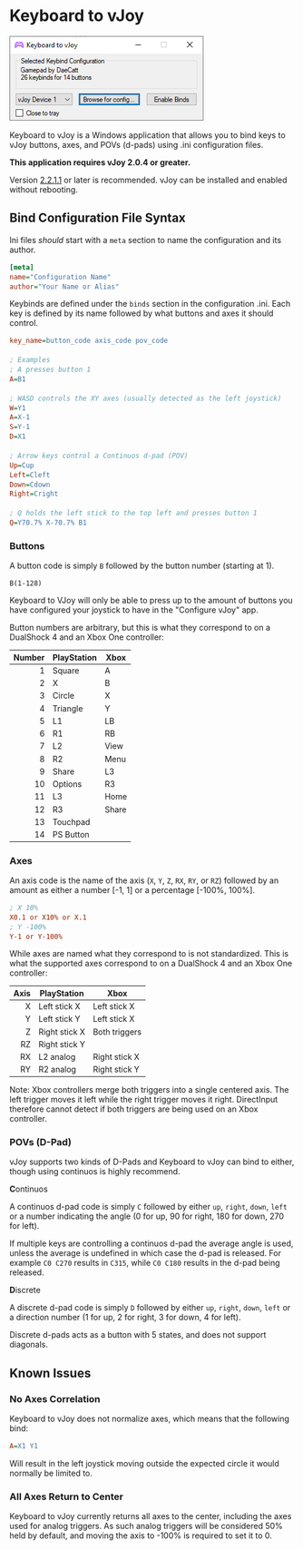 # Keyboard to vJoy

![Screenshot displaying Keyboard to vJoy interface](./screenshot.png?raw=true)

Keyboard to vJoy is a Windows application that allows you to bind keys to vJoy
buttons, axes, and POVs (d-pads) using .ini configuration files.

**This application requires vJoy 2.0.4 or greater.**

Version [2.2.1.1](https://github.com/njz3/vJoy/releases/tag/v2.2.1.1) or later
is recommended. vJoy can be installed and enabled without rebooting.

## Bind Configuration File Syntax

Ini files _should_ start with a `meta` section to name the configuration and its
author.

```ini
[meta]
name="Configuration Name"
author="Your Name or Alias"
```

Keybinds are defined under the `binds` section in the configuration .ini. Each key
is defined by its name followed by what buttons and axes it should control.

```ini
key_name=button_code axis_code pov_code

; Examples
; A presses button 1
A=B1

; WASD controls the XY axes (usually detected as the left joystick)
W=Y1
A=X-1
S=Y-1
D=X1

; Arrow keys control a Continuos d-pad (POV)
Up=Cup
Left=Cleft
Down=Cdown
Right=Cright

; Q holds the left stick to the top left and presses button 1
Q=Y70.7% X-70.7% B1
```

### Buttons

A button code is simply `B` followed by the button number (starting at 1).

```
B(1-128)
```

Keyboard to VJoy will only be able to press up to the amount of buttons you have
configured your joystick to have in the "Configure vJoy" app.

Button numbers are arbitrary, but this is what they correspond to on a DualShock
4 and an Xbox One controller:

| Number | PlayStation | Xbox  |
| -----: | ----------- | ----- |
|      1 | Square      | A     |
|      2 | X           | B     |
|      3 | Circle      | X     |
|      4 | Triangle    | Y     |
|      5 | L1          | LB    |
|      6 | R1          | RB    |
|      7 | L2          | View  |
|      8 | R2          | Menu  |
|      9 | Share       | L3    |
|     10 | Options     | R3    |
|     11 | L3          | Home  |
|     12 | R3          | Share |
|     13 | Touchpad    |       |
|     14 | PS Button   |       |

### Axes

An axis code is the name of the axis (`X`, `Y`, `Z`, `RX`, `RY`, or `RZ`)
followed by an amount as either a number [-1, 1] or a percentage [-100%, 100%].

```ini
; X 10%
X0.1 or X10% or X.1
; Y -100%
Y-1 or Y-100%
```

While axes are named what they correspond to is not standardized. This is what
the supported axes correspond to on a DualShock 4 and an Xbox One controller:

| Axis | PlayStation   | Xbox          |
| ---: | ------------- | ------------- |
|    X | Left stick X  | Left stick X  |
|    Y | Left stick Y  | Left stick X  |
|    Z | Right stick X | Both triggers |
|   RZ | Right stick Y |               |
|   RX | L2 analog     | Right stick X |
|   RY | R2 analog     | Right stick Y |

Note: Xbox controllers merge both triggers into a single centered axis. The left
trigger moves it left while the right trigger moves it right. DirectInput
therefore cannot detect if both triggers are being used on an Xbox controller.

### POVs (D-Pad)

vJoy supports two kinds of D-Pads and Keyboard to vJoy can bind to either,
though using continuos is highly recommend.

**C**ontinuos

A continuos d-pad code is simply `C` followed by either `up`, `right`, `down`,
`left` or a number indicating the angle (0 for up, 90 for right, 180 for down,
270 for left).

If multiple keys are controlling a continuos d-pad the average angle is used,
unless the average is undefined in which case the d-pad is released. For example
`C0 C270` results in `C315`, while `C0 C180` results in the d-pad being
released.

**D**iscrete

A discrete d-pad code is simply `D` followed by either `up`, `right`, `down`,
`left` or a direction number (1 for up, 2 for right, 3 for down, 4 for left).

Discrete d-pads acts as a button with 5 states, and does not support diagonals.

## Known Issues

### No Axes Correlation

Keyboard to vJoy does not normalize axes, which means that the following bind:

```ini
A=X1 Y1
```

Will result in the left joystick moving outside the expected circle it would
normally be limited to.

### All Axes Return to Center

Keyboard to vJoy currently returns all axes to the center, including the axes
used for analog triggers. As such analog triggers will be considered 50% held
by default, and moving the axis to -100% is required to set it to 0.
